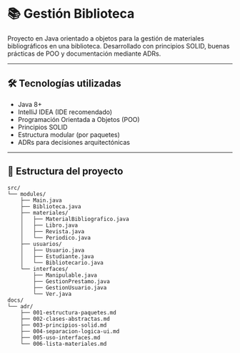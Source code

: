 # 📚 Gestión Biblioteca

Proyecto en Java orientado a objetos para la gestión de materiales bibliográficos en una biblioteca. Desarrollado con principios SOLID, buenas prácticas de POO y documentación mediante ADRs.

---

## 🛠️ Tecnologías utilizadas

- Java 8+
- IntelliJ IDEA (IDE recomendado)
- Programación Orientada a Objetos (POO)
- Principios SOLID
- Estructura modular (por paquetes)
- ADRs para decisiones arquitectónicas

---

## 📂 Estructura del proyecto

```plaintext
src/
└── modules/
    ├── Main.java
    ├── Biblioteca.java
    ├── materiales/
    │   ├── MaterialBibliografico.java
    │   ├── Libro.java
    │   ├── Revista.java
    │   └── Periodico.java
    ├── usuarios/
    │   ├── Usuario.java
    │   ├── Estudiante.java
    │   └── Bibliotecario.java
    └── interfaces/
        ├── Manipulable.java
        ├── GestionPrestamo.java
        ├── GestionUsuario.java
        └── Ver.java
docs/
└── adr/
    ├── 001-estructura-paquetes.md
    ├── 002-clases-abstractas.md
    ├── 003-principios-solid.md
    ├── 004-separacion-logica-ui.md
    ├── 005-uso-interfaces.md
    └── 006-lista-materiales.md
